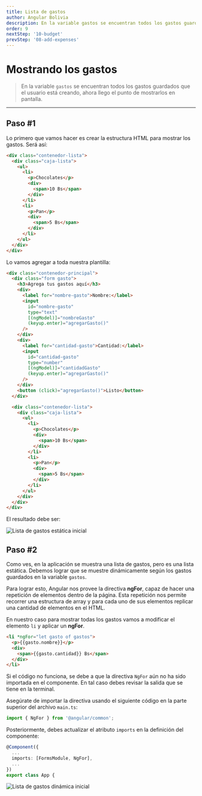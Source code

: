```yaml
---
title: Lista de gastos
author: Angular Bolivia
description: En la variable gastos se encuentran todos los gastos guardados que el usuario está creando, ahora llego el punto de mostrarlos en pantalla.
order: 9
nextStep: '10-budget'
prevStep: '08-add-expenses'
---
```


# Mostrando los gastos

> En la variable `gastos` se encuentran todos los gastos guardados que el usuario está creando, ahora llego el punto de mostrarlos en pantalla.

---

## Paso #1

Lo primero que vamos hacer es crear la estructura HTML para mostrar los gastos. Será así:

```html
<div class="contenedor-lista">
  <div class="caja-lista">
    <ul>
      <li>
        <p>Chocolates</p>
        <div>
          <span>10 Bs</span>
        </div>
      </li>
      <li>
        <p>Pan</p>
        <div>
          <span>5 Bs</span>
        </div>
      </li>
    </ul>
  </div>
</div>
```

Lo vamos agregar a toda nuestra plantilla:

```html
<div class="contenedor-principal">
  <div class="form gasto">
    <h3>Agrega tus gastos aquí</h3>
    <div>
      <label for="nombre-gasto">Nombre:</label>
      <input
        id="nombre-gasto"
        type="text"
        [(ngModel)]="nombreGasto"
        (keyup.enter)="agregarGasto()"
      />
    </div>
    <div>
      <label for="cantidad-gasto">Cantidad:</label>
      <input
        id="cantidad-gasto"
        type="number"
        [(ngModel)]="cantidadGasto"
        (keyup.enter)="agregarGasto()"
      />
    </div>
    <button (click)="agregarGasto()">Listo</button>
  </div>

  <div class="contenedor-lista">
    <div class="caja-lista">
      <ul>
        <li>
          <p>Chocolates</p>
          <div>
            <span>10 Bs</span>
          </div>
        </li>
        <li>
          <p>Pan</p>
          <div>
            <span>5 Bs</span>
          </div>
        </li>
      </ul>
    </div>
  </div>
</div>
```

El resultado debe ser:

![Lista de gastos estática inicial](/images/tutorial/template-3.png)

</div>

## Paso #2

Como ves, en la aplicación se muestra una lista de gastos, pero es una lista estática. Debemos lograr que se muestre dinámicamente según los gastos guardados en la variable `gastos`.

Para lograr esto, Angular nos provee la directiva **ngFor**, capaz de hacer una repetición de elementos dentro de la página. Esta repetición nos permite recorrer una estructura de array y para cada uno de sus elementos replicar una cantidad de elementos en el HTML.

En nuestro caso para mostrar todas los gastos vamos a modificar el elemento `li` y aplicar un **ngFor**.

```html
<li *ngFor="let gasto of gastos">
  <p>{{gasto.nombre}}</p>
  <div>
    <span>{{gasto.cantidad}} Bs</span>
  </div>
</li>
```

Si el código no funciona, se debe a que la directiva `NgFor` aún no ha sido importada en el componente. En tal caso debes revisar la salida que se tiene en la terminal.

Asegúrate de importar la directiva usando el siguiente código en la parte superior del archivo `main.ts`:

```ts
import { NgFor } from '@angular/common';
```

Posteriormente, debes actualizar el atributo `imports` en la definición del componente:

```ts
@Component({
  ...
  imports: [FormsModule, NgFor],
  ...
})
export class App {
```

![Lista de gastos dinámica inicial](/images/tutorial/template-4.png)
